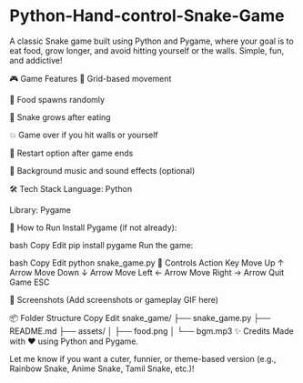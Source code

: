 # Python-Hand-control-Snake-Game
A classic Snake game built using Python and Pygame, where your goal is to eat food, grow longer, and avoid hitting yourself or the walls. Simple, fun, and addictive!

🎮 Game Features
🧱 Grid-based movement

🍎 Food spawns randomly

🐍 Snake grows after eating

💥 Game over if you hit walls or yourself

🔁 Restart option after game ends

🎵 Background music and sound effects (optional)

🛠️ Tech Stack
Language: Python

Library: Pygame

🚀 How to Run
Install Pygame (if not already):

bash
Copy
Edit
pip install pygame
Run the game:

bash
Copy
Edit
python snake_game.py
🎨 Controls
Action	Key
Move Up	↑ Arrow
Move Down	↓ Arrow
Move Left	← Arrow
Move Right	→ Arrow
Quit Game	ESC

📸 Screenshots
(Add screenshots or gameplay GIF here)

📦 Folder Structure
Copy
Edit
snake_game/
├── snake_game.py
├── README.md
├── assets/
│   ├── food.png
│   └── bgm.mp3
✨ Credits
Made with ❤️ using Python and Pygame.

Let me know if you want a cuter, funnier, or theme-based version (e.g., Rainbow Snake, Anime Snake, Tamil Snake, etc.)!
